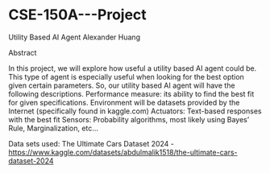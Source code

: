 # CSE-150A---Project
Utility Based AI Agent
Alexander Huang

Abstract

In this project, we will explore how useful a utility based AI agent could be. This type of agent is especially useful when looking for the best option given certain parameters. So, our utility based AI agent will have the following descriptions.
Performance measure: its ability to find the best fit for given specifications. 
Environment will be datasets provided by the Internet (specifically found in kaggle.com)
Actuators: Text-based responses with the best fit 
Sensors: Probability algorithms, most likely using Bayes’ Rule, Marginalization, etc…

Data sets used: 
The Ultimate Cars Dataset 2024 - https://www.kaggle.com/datasets/abdulmalik1518/the-ultimate-cars-dataset-2024
